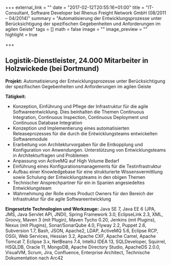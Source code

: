 +++
external_link = ""
date = "2017-02-12T20:55:16+01:00"
title = "IT-Consultant, Software Developer bei Rhenus Freight Network GmbH (08/2011 – 04/2014)"
summary = "Automatisierung der Entwicklungsprozesse unter Berücksichtigung der spezifischen Gegebenheiten und Anforderungen im agilen Geiste"
tags = []
math = false
image = ""
image_preview = ""
highlight = true

+++
## Logistik-Dienstleister, 24.000 Mitarbeiter in Holzwickede (bei Dortmund)

**Projekt:** Automatisierung der Entwicklungsprozesse unter Berücksichtigung der spezifischen Gegebenheiten und Anforderungen im agilen Geiste

**Tätigkeit:**

* Konzeption, Einführung und Pflege der Infrastruktur für die agile Softwareentwicklung. Dies beinhalten die Themen Continuous Integration, Continuous Inspection, Continuous Deployment und  Continuous Database Integration
* Konzeption und Implementierung eines automatisierten Releaseprozesses für die durch die Entwicklungsteams entwickelten Softwaremodule
* Erarbeitung von Architekturvorgaben für die Entkopplung und Konfiguration von Anwendungen. Unterstützung von Entwicklungsteams in Architekturfragen und Problemen
* Anpassung von ActiveMQ auf High Volume Bedarf
* Einführung eines Konfigurationsmanagements für die Testinfrastruktur
* Aufbau einer Knowledgebase für eine strukturierte Wissensvermittlung sowie Schulung der Entwicklungsteams in den obigen Themen
* Technischer Ansprechpartner für ein in Spanien angesiedeltes Entwicklungsteam
* Wahrnehmung der Rolle eines Product Owners für den Bereich der Infrastruktur für die agile Softwareentwicklung

**Eingesetzte Technologien und Werkzeuge:** Java SE 7, Java EE 6 (JPA, JMS, Java Servlet API, JNDI), Spring Framework 3.0, EclipseLink 2.3, XML, Groovy, Maven 3 (mit Plugin), Maven Tycho 0.20, Jenkins (mit Plugins), Nexus (mit Plugins), Sonar/SonarQube 4.0, Flyway 2.2, Puppet 2.6, Subversion 1.7, Bash, JSON,  Apache2, LDAP, ActiveMQ 5.6, Eclipse RCP, OSGi, Web Services, Hessian 3.2, Apache CXF, Apache Camel, Apache Tomcat 7, Eclipse 3.x, NetBeans 7.4, IntelliJ IDEA 13, SQLDeveloper, Squirrel, HSQLDB, Oracle 11, MongoDB, Apache Directory Studio, ApacheDS 2.0.0, VisualVM, Scrum, Jira, Confluence, Enterprise Architect, Technische Dokumentation nach Arc42
